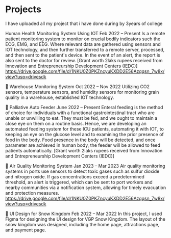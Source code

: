 # Projects
I have uploaded all my project that i have done during by 3years of college

 Human Health Monitoring System Using IOT Feb 2022 – Present 
Is a remote patient monitoring system to monitor on crucial bodily indicators such the ECG, EMG, and 
EEG. Where relevant data are gathered using sensors and IOT technology, and then further transferred to a 
remote server, processed, and then sent to the patient's device. In the event of an alert, the report is also 
sent to the doctor for review. 
 [Grant worth 2laks rupees received from Innovation and Entrepreneurship Development Centers (IEDC)] 
 https://drive.google.com/file/d/1NKU0Z0PKZncyuKXDD2E56Azqqsn_7w8x/view?usp=drivesdk

 
 Warehouse Monitoring System Oct 2022 – Nov 2022 
Utilizing CO2 sensors, temperature sensors, and humidity sensors for monitoring grain quality in a warehouse, 
established IOT technology. 


 Palliative Auto Feeder June 2022 – Present 
Enteral feeding is the method of choice for individuals with a functional gastrointestinal tract who are unable 
or unwilling to eat. They must be fed, and we ought to maintain a close eye on them on a routine basis. Hence, 
we are developing an automated feeding system for these ICU patients, automating it with IOT, to keeping an 
eye on the glucose level and to examining the prior presence of food in the body. Food presence in the body 
will be detected, and once parameter are achieved in human body, the feeder will be allowed to feed patients 
automatically. 
 [Grant worth 2laks rupees received from Innovation and Entrepreneurship Development Centers (IEDC)] 

 
 Air Quality Monitoring System Jan 2023 – Mar 2023 
Air quality monitoring systems in ports use sensors to detect toxic gases such as sulfur dioxide and nitrogen 
oxide. If gas concentrations exceed a predetermined threshold, an alert is triggered, which can be sent to port 
workers and nearby communities via a notification system, allowing for timely evacuation and protection 
measures. https://drive.google.com/file/d/1NKU0Z0PKZncyuKXDD2E56Azqqsn_7w8x/view?usp=drivesdk
 
 UI Design for Snow Kingdom Feb 2022 – Mar 2022 
 In this project, I used Figma for designing the UI design for VGP Snow Kingdom. The layout of the snow 
kingdom was designed, including the home page, attractions page, and payment page. 

